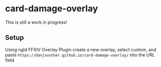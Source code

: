 # card-damage-overlay

This is still a work in progress!

## Setup
Using ngld FFXIV Overlay Plugin create a new overlay, select custom, and paste `https://danjsouther.github.io/card-damage-overlay/` into the URL field
